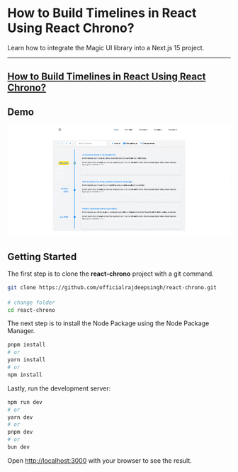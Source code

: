 # How to Build Timelines in React Using React Chrono?

Learn how to integrate the Magic UI library into a Next.js 15 project.

---
[How to Build Timelines in React Using React Chrono?](https://officialrajdeepsingh.medium.com/13bc1ced470a)
---

## Demo

![React Chrono demo](./.github/react-chrono.gif)

## Getting Started

The first step is to clone the **react-chrono** project with a git command.

```bash
git clone https://github.com/officialrajdeepsingh/react-chrono.git

# change folder
cd react-chrono
```
The next step is to install the Node Package using the Node Package Manager.

```bash
pnpm install
# or
yarn install
# or
npm install
```

Lastly, run the development server:

```bash
npm run dev
# or
yarn dev
# or
pnpm dev
# or
bun dev
```

Open [http://localhost:3000](http://localhost:3000) with your browser to see the result.
